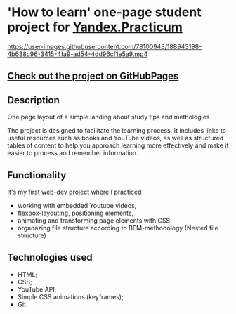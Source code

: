 # 'How to learn' one-page student project for [Yandex.Practicum](https://practicum.com)


https://user-images.githubusercontent.com/78100943/188943198-4b638c96-3415-4fa9-ad54-4dd96cf1e5a9.mp4

## [Check out the project on GitHubPages](https://anastasiiauferova.github.io/how-to-learn/index.html)

## Description

One page layout of a simple landing about study tips and methologies.

The project is designed to facilitate the learning process. It includes links to useful resources such as books and YouTube videos, as well as structured tables of content to help you approach learning more effectively and make it easier to process and remember information.

## Functionality

It's my first web-dev project where I practiced 

* working with embedded Youtube videos,
* flexbox-layouting, positioning elements,
* animating and transforming page elements with CSS
* organazing file structure according to BEM-methodology (Nested file structure)

## Technologies used

* HTML;
* CSS;
* YouTube API;
* Simple CSS animations (keyframes);
* Git
